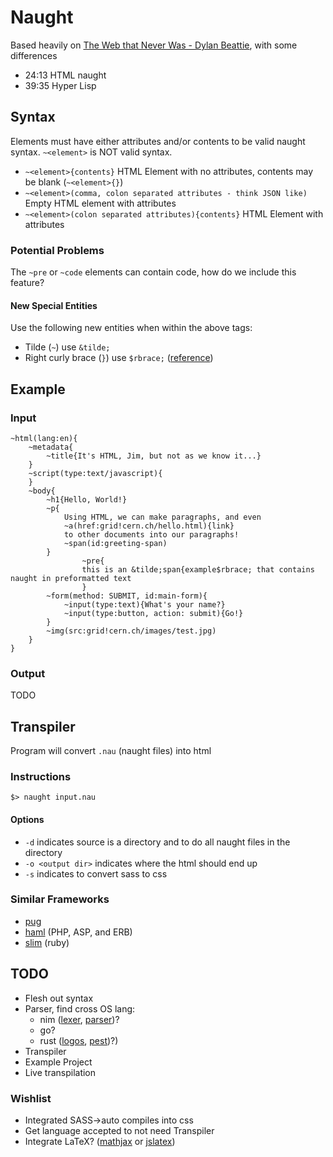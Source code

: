 # Naught

Based heavily on [The Web that Never Was -  Dylan Beattie](https://www.youtube.com/watch?v=8JOD1AQGqEg), with some differences
- 24:13 HTML naught
- 39:35 Hyper Lisp

## Syntax
Elements must have either attributes and/or contents to be valid naught syntax. `~<element>` is NOT valid syntax.
- `~<element>{contents}` HTML Element with no attributes, contents may be blank (`~<element>{}`)
- `~<element>(comma, colon separated attributes - think JSON like)` Empty HTML element with attributes
- `~<element>(colon separated attributes){contents}` HTML Element with attributes

### Potential Problems
The `~pre` or `~code` elements can contain code, how do we include this feature?

#### New Special Entities
Use the following new entities when within the above tags:
- Tilde (`~`) use `&tilde;`
- Right curly brace (`}`) use `$rbrace;` ([reference](https://html.spec.whatwg.org/multipage/named-characters.html#named-character-references))

## Example

### Input
```
~html(lang:en){
	~metadata{
		~title{It's HTML, Jim, but not as we know it...}
	}
	~script(type:text/javascript){
	}
	~body{
		~h1{Hello, World!}
		~p{
			Using HTML, we can make paragraphs, and even
			~a(href:grid!cern.ch/hello.html){link}
			to other documents into our paragraphs!
			~span(id:greeting-span)
		}
                ~pre{
                this is an &tilde;span{example$rbrace; that contains naught in preformatted text
                }
		~form(method: SUBMIT, id:main-form){
			~input(type:text){What's your name?}
			~input(type:button, action: submit){Go!}
		}
		~img(src:grid!cern.ch/images/test.jpg)
	}
}
```

### Output
TODO

## Transpiler
Program will convert `.nau` (naught files) into html

### Instructions
`$> naught input.nau`

#### Options
- `-d` indicates source is a directory and to do all naught files in the directory
- `-o <output dir>` indicates where the html should end up
- `-s` indicates to convert sass to css

### Similar Frameworks
- [pug](https://pugjs.org)
- [haml](https://haml.info) (PHP, ASP, and ERB)
- [slim](https://slim-template.github.io) (ruby)

## TODO
- Flesh out syntax
- Parser, find cross OS lang:
  - nim ([lexer](https://nim-lang.org/docs/compiler/lexer.html), [parser](https://nim-lang.org/docs/compiler/parser.html))?
  - go?
  - rust ([logos](https://github.com/maciejhirsz/logos), [pest](https://github.com/pest-parser/pest))?)
- Transpiler
- Example Project
- Live transpilation

### Wishlist
- Integrated SASS->auto compiles into css
- Get language accepted to not need Transpiler
- Integrate LaTeX? ([mathjax](https://www.mathjax.org) or [jslatex](http://blog.dreasgrech.com/2009/12/jslatex-jquery-plugin-to-directly-embed.html))
